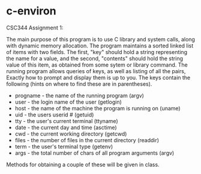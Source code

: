 # c-environ


CSC344 Assignment 1:

The main purpose of this program is to use C library and system calls, along with dynamic memory allocation. The program maintains a sorted linked list of items with two fields. The first, "key" should hold a string representing the name for a value, and the second, "contents" should hold the string value of this item, as obtained from some sytem or library command. The running program allows queries of keys, as well as listing of all the pairs, Exactly how to prompt and display them is up to you. The keys contain the following (hints on where to find these are in parentheses).

- progname - the name of the running program (argv)
- user - the login name of the user (getlogin)
- host - the name of the machine the program is running on (uname)
- uid - the users userid # (getuid)
- tty - the user's current terminal (ttyname)
- date - the current day and time (asctime)
- cwd - the current working directory (getcwd)
- files - the number of files in the current directory (readdir)
- term - the user's terminal type (getenv)
- args - the total number of chars of all program arguments (argv)

Methods for obtaining a couple of these will be given in class. 
